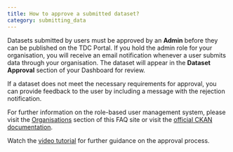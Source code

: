 ```yaml
---
title: How to approve a submitted dataset?
category: submitting_data
---
```


Datasets submitted by users must be approved by an **Admin** before they can be published on the TDC Portal. If you hold the admin role for your organisation, you will receive an email notification whenever a user submits data through your organisation. The dataset will appear in the **Dataset Approval** section of your Dashboard for review.

If a dataset does not meet the necessary requirements for approval, you can provide feedback to the user by including a message with the rejection notification.

For further information on the role-based user management system, please visit the [Organisations](https://portal.transport-data.org/faq#organizations) section of this FAQ site or visit the [official CKAN documentation](https://docs.ckan.org/en/2.11/user-guide.html#managing-an-organization). 

Watch the [video tutorial](https://github.com/user-attachments/assets/f4887995-16e2-44ad-993b-0511569abbab) for further guidance on the approval process.
